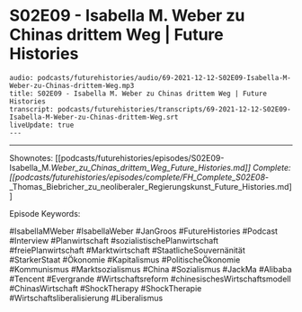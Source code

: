 # S02E09 - Isabella M. Weber zu Chinas drittem Weg | Future Histories

```audio-note
audio: podcasts/futurehistories/audio/69-2021-12-12-S02E09-Isabella-M-Weber-zu-Chinas-drittem-Weg.mp3
title: S02E09 - Isabella M. Weber zu Chinas drittem Weg | Future Histories
transcript: podcasts/futurehistories/transcripts/69-2021-12-12-S02E09-Isabella-M-Weber-zu-Chinas-drittem-Weg.srt
liveUpdate: true
---

```
---

Shownotes: [[podcasts/futurehistories/episodes/S02E09-Isabella_M._Weber_zu_Chinas_drittem_Weg_Future_Histories.md]]
Complete: [[podcasts/futurehistories/episodes/complete/FH_Complete_S02E08_-_Thomas_Biebricher_zu_neoliberaler_Regierungskunst_Future_Histories.md]]


Episode Keywords:

#IsabellaMWeber #IsabellaWeber #JanGroos #FutureHistories #Podcast #Interview #Planwirtschaft #sozialistischePlanwirtschaft #freiePlanwirtschaft #Marktwirtschaft #StaatlicheSouvernänität #StarkerStaat #Ökonomie #Kapitalismus #PolitischeÖkonomie #Kommunismus #Marktsozialismus #China #Sozialismus #JackMa #Alibaba #Tencent #Evergrande #Wirtschaftsreform #chinesischesWirtschaftsmodell #ChinasWirtschaft #ShockTherapy #ShockTherapie #Wirtschaftsliberalisierung #Liberalismus
